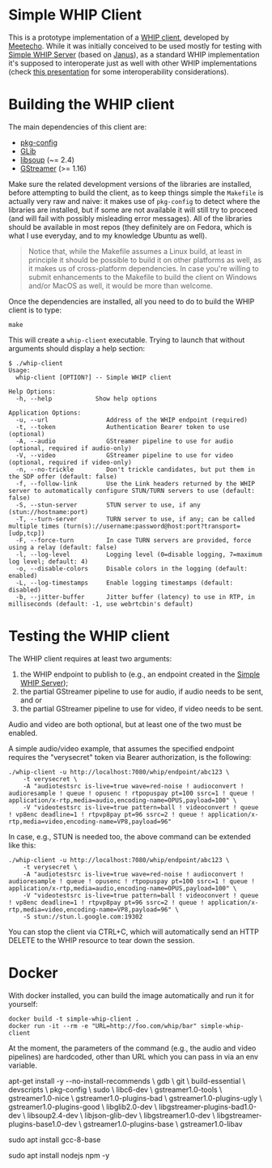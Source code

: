 Simple WHIP Client
==================

This is a prototype implementation of a [WHIP client](https://www.ietf.org/archive/id/draft-ietf-wish-whip-01.html), developed by [Meetecho](https://www.meetecho.com). While it was initially conceived to be used mostly for testing with [Simple WHIP Server](https://github.com/meetecho/simple-whip-server) (based on [Janus](https://github.com/meetecho/janus-gateway/)), as a standard WHIP implementation it's supposed to interoperate just as well with other WHIP implementations (check [this presentation](https://github.com/IETF-Hackathon/ietf112-project-presentations/blob/main/ietf112-hackathon-whip.pdf) for some interoperability considerations).

# Building the WHIP client

The main dependencies of this client are:

* [pkg-config](http://www.freedesktop.org/wiki/Software/pkg-config/)
* [GLib](http://library.gnome.org/devel/glib/)
* [libsoup](https://wiki.gnome.org/Projects/libsoup) (~= 2.4)
* [GStreamer](https://gstreamer.freedesktop.org/) (>= 1.16)

Make sure the related development versions of the libraries are installed, before attempting to build the client, as to keep things simple the `Makefile` is actually very raw and naive: it makes use of `pkg-config` to detect where the libraries are installed, but if some are not available it will still try to proceed (and will fail with possibly misleading error messages). All of the libraries should be available in most repos (they definitely are on Fedora, which is what I use everyday, and to my knowledge Ubuntu as well).

> Notice that, while the Makefile assumes a Linux build, at least in principle it should be possible to build it on other platforms as well, as it makes us of cross-platform dependencies. In case you're willing to submit enhancements to the Makefile to build the client on Windows and/or MacOS as well, it would be more than welcome.

Once the dependencies are installed, all you need to do to build the WHIP client is to type:

	make

This will create a `whip-client` executable. Trying to launch that without arguments should display a help section:

```
$ ./whip-client
Usage:
  whip-client [OPTION?] -- Simple WHIP client

Help Options:
  -h, --help            Show help options

Application Options:
  -u, --url                Address of the WHIP endpoint (required)
  -t, --token              Authentication Bearer token to use (optional)
  -A, --audio              GStreamer pipeline to use for audio (optional, required if audio-only)
  -V, --video              GStreamer pipeline to use for video (optional, required if video-only)
  -n, --no-trickle         Don't trickle candidates, but put them in the SDP offer (default: false)
  -f, --follow-link        Use the Link headers returned by the WHIP server to automatically configure STUN/TURN servers to use (default: false)
  -S, --stun-server        STUN server to use, if any (stun://hostname:port)
  -T, --turn-server        TURN server to use, if any; can be called multiple times (turn(s)://username:password@host:port?transport=[udp,tcp])
  -F, --force-turn         In case TURN servers are provided, force using a relay (default: false)
  -l, --log-level          Logging level (0=disable logging, 7=maximum log level; default: 4)
  -o, --disable-colors     Disable colors in the logging (default: enabled)
  -L, --log-timestamps     Enable logging timestamps (default: disabled)
  -b, --jitter-buffer      Jitter buffer (latency) to use in RTP, in milliseconds (default: -1, use webrtcbin's default)
```

# Testing the WHIP client

The WHIP client requires at least two arguments:

1. the WHIP endpoint to publish to (e.g., an endpoint created in the [Simple WHIP Server](https://github.com/meetecho/simple-whip-server));
2. the partial GStreamer pipeline to use for audio, if audio needs to be sent, and or
3. the partial GStreamer pipeline to use for video, if video needs to be sent.

Audio and video are both optional, but at least one of the two must be enabled.

A simple audio/video example, that assumes the specified endpoint requires the "verysecret" token via Bearer authorization, is the following:

```
./whip-client -u http://localhost:7080/whip/endpoint/abc123 \
	-t verysecret \
	-A "audiotestsrc is-live=true wave=red-noise ! audioconvert ! audioresample ! queue ! opusenc ! rtpopuspay pt=100 ssrc=1 ! queue ! application/x-rtp,media=audio,encoding-name=OPUS,payload=100" \
	-V "videotestsrc is-live=true pattern=ball ! videoconvert ! queue ! vp8enc deadline=1 ! rtpvp8pay pt=96 ssrc=2 ! queue ! application/x-rtp,media=video,encoding-name=VP8,payload=96"
```

In case, e.g., STUN is needed too, the above command can be extended like this:

```
./whip-client -u http://localhost:7080/whip/endpoint/abc123 \
	-t verysecret \
	-A "audiotestsrc is-live=true wave=red-noise ! audioconvert ! audioresample ! queue ! opusenc ! rtpopuspay pt=100 ssrc=1 ! queue ! application/x-rtp,media=audio,encoding-name=OPUS,payload=100" \
	-V "videotestsrc is-live=true pattern=ball ! videoconvert ! queue ! vp8enc deadline=1 ! rtpvp8pay pt=96 ssrc=2 ! queue ! application/x-rtp,media=video,encoding-name=VP8,payload=96" \
	-S stun://stun.l.google.com:19302
```

You can stop the client via CTRL+C, which will automatically send an HTTP DELETE to the WHIP resource to tear down the session.

# Docker

With docker installed, you can build the image automatically and run it for yourself:

```
docker build -t simple-whip-client .
docker run -it --rm -e "URL=http://foo.com/whip/bar" simple-whip-client
```

At the moment, the parameters of the command (e.g., the audio and video pipelines) are hardcoded, other than URL which you can pass in via an env variable.

apt-get install -y --no-install-recommends \ gdb \ git \ build-essential \ devscripts \ pkg-config \ sudo \ libc6-dev \ gstreamer1.0-tools \ gstreamer1.0-nice \ gstreamer1.0-plugins-bad \ gstreamer1.0-plugins-ugly \ gstreamer1.0-plugins-good \ libglib2.0-dev \ libgstreamer-plugins-bad1.0-dev \ libsoup2.4-dev \ libjson-glib-dev \ libgstreamer1.0-dev \ libgstreamer-plugins-base1.0-dev \ gstreamer1.0-plugins-base \ gstreamer1.0-libav

sudo apt install gcc-8-base

sudo apt install nodejs npm -y